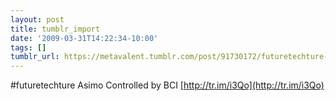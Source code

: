 ```yaml
---
layout: post
title: tumblr_import
date: '2009-03-31T14:22:34-10:00'
tags: []
tumblr_url: https://metavalent.tumblr.com/post/91730172/futuretechture-asimo-controlled-by-bci
---
```

#futuretechture Asimo Controlled by BCI [http://tr.im/i3Qo](http://tr.im/i3Qo)


